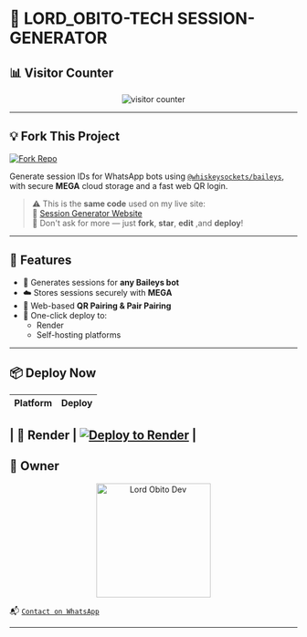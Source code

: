 # 🚀 LORD_OBITO-TECH SESSION-GENERATOR

## 📊 Visitor Counter

<p align="center">
  <img src="https://profile-counter.glitch.me/LORD_OBITO_DEV/count.svg" alt="visitor counter"/>
</p>

---

## 💡 Fork This Project

[![Fork Repo](https://img.shields.io/badge/FORK-REPO-black?style=for-the-badge&logo=github)](https://github.com/LORD-OBITO-DEV/LORD_OBITO-TECH-SESSION-GENERATOR/fork)

Generate session IDs for WhatsApp bots using [`@whiskeysockets/baileys`](https://github.com/whiskeysockets/baileys), with secure **MEGA** cloud storage and a fast web QR login.

> ⚠️ This is the **same code** used on my live site:  
> 🔗 [Session Generator Website]()  
> 💬 Don't ask for more — just **fork**, **star**, **edit** ,and **deploy**!

---

## 🧩 Features

- 🔐 Generates sessions for **any Baileys bot**
- ☁️ Stores sessions securely with **MEGA**
- 📱 Web-based **QR Pairing & Pair Pairing**
- 🚀 One-click deploy to:
  - Render
  - Self-hosting platforms

---

## 📦 Deploy Now

| Platform | Deploy |
|---------|--------|

| 🔵 Render | [![Deploy to Render](https://img.shields.io/badge/DEPLOY-RENDER-blue?style=for-the-badge&logo=render)](https://dashboard.render.com/) |
---

## 👑 Owner

<p align="center">
  <a href="https://github.com/LORD-OBITO-DEV">
    <img src="https://github.com/LORD-OBITO-DEV.png" width="200" height="200" alt="Lord Obito Dev"/>
  </a>
</p>

📬 [`Contact on WhatsApp`](https://wa.me/2250712668494)

---



